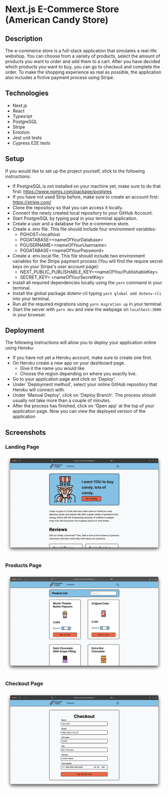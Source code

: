 # Next.js E-Commerce Store (American Candy Store)

## Description

The e-commerce store is a full-stack application that simulates a real-life webshop. You can choose from a variety of products, select the amount of products you want to order and add them to a cart. After you have decided which products you want to buy, you can go to checkout and complete the order. To make the shopping experience as real as possible, the application also includes a fictive payment process using Stripe. 

## Technologies

- Next.js
- React
- Typesript
- PostgreSQL
- Stripe
- Emotion
- Jest unit tests
- Cypress E2E tests

## Setup

If you would like to set up the project yourself, stick to the following instructions: 


- If PostgreSQL is not installed on your machine yet, make sure to do that first: https://www.npmjs.com/package/postgres
- If you have not used Strip before, make sure to create an account first: https://stripe.com/
- Clone the repository so that you can access it locally.
- Connect the newly created local repository to your GitHub Account. 
- Start PostgreSQL by typing psql in your terminal application.
- Create a user and a database for the e-commerce store. 
- Create a .env file. This file should include four environment variables:
  - PGHOST=localhost
  - PGDATABASE=\<nameOfYourDatabase\>
  - PGUSERNAME=\<nameOfYourUsername\>
  - PGDATABASE=\<nameOfYourPassword\>
- Create a .env.local file. This file should include two environment variables for the Stripe payment process (You will find the require secret keys on your Stripe's user account page):
  - NEXT_PUBLIC_PUBLISHABLE_KEY=\<nameOfYourPublishableKey\>
  - SECRET_KEY= \<nameOfYourSecretKey>
- Install all required dependencies locally using the `yarn` command in your terminal.
- Install the global package dotenv-cli typing `yarn global add dotenv-cli` into your terminal.
- Run all the required migrations using `yarn migration up` in your terminal.
- Start the server with `yarn dev` and view the webpage on `localhost:3000` in your browser.


## Deployment

The following instructions will allow you to deploy your application online using Heroku:

- If you have not yet a Heroku account, make sure to create one first.
- On Heroku create a new app on your dashboard page.
  - Give it the name you would like
  - Choose the region depending on where you exactly live.
- Go to your application page and click on 'Deploy'.
- Under 'Deployment method', select your online GitHub repository that Heroku will connect with.
- Under 'Manual Deploy', click on 'Deploy Branch'. The process should usually not take more than a couple of minutes.
- After the process has finished, click on 'Open app' at the top of your application page. Now you can view the deployed version of the application

## Screenshots

### Landing Page
![Landing Page Image](https://github.com/franzlagler/next-js-e-commerce/blob/main/public/images/screenshot1.png)
### Products Page
![Products Page Image](https://github.com/franzlagler/next-js-e-commerce/blob/main/public/images/screenshot2.png)
### Checkout Page
![Checkout Page Image](https://github.com/franzlagler/next-js-e-commerce/blob/main/public/images/screenshot3.png)

